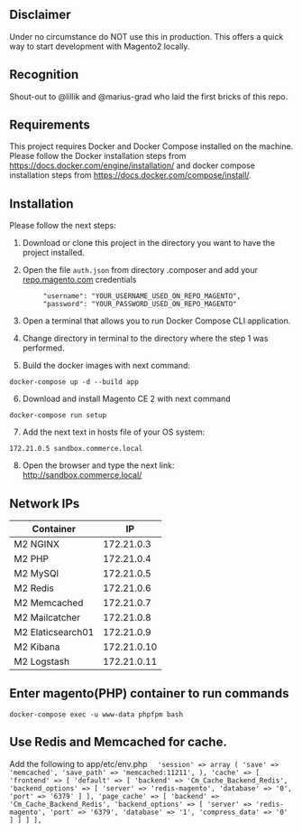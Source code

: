 ## Disclaimer
Under no circumstance do NOT use this in production. 
This offers a quick way to start development with Magento2 locally. 

## Recognition
Shout-out to @lillik and @marius-grad who laid the first bricks of this repo.

## Requirements
This project requires Docker and Docker Compose installed on the machine. Please follow the Docker installation steps from https://docs.docker.com/engine/installation/ and docker compose installation steps from https://docs.docker.com/compose/install/.

## Installation

Please follow the next steps:
1. Download or clone this project in the directory you want to have the project installed.
2. Open the file `auth.json` from directory .composer and add your [repo.magento.com](http://devdocs.magento.com/guides/v2.0/install-gde/prereq/connect-auth.html) credentials

            "username": "YOUR_USERNAME_USED_ON_REPO_MAGENTO",
            "password": "YOUR_PASSWORD_USED_ON_REPO_MAGENTO"

3. Open a terminal that allows you to run Docker Compose CLI application.
4. Change directory in terminal to the directory where the step 1 was performed.
5. Build the docker images with next command:

`docker-compose up -d --build app`

6. Download and install Magento CE 2 with next command

`docker-compose run setup`

7. Add the next text in hosts file of your OS system:

`172.21.0.5 sandbox.commerce.local`

8. Open the browser and type the next link: http://sandbox.commerce.local/

## Network IPs ##
| Container | IP |
|--------|--------|
|M2 NGINX|172.21.0.3|
|M2 PHP|172.21.0.4|
|M2 MySQl|172.21.0.5|
|M2 Redis|172.21.0.6|
|M2 Memcached|172.21.0.7|
|M2 Mailcatcher|172.21.0.8|
|M2 Elaticsearch01|172.21.0.9|
|M2 Kibana|172.21.0.10|
|M2 Logstash|172.21.0.11|


## Enter magento(PHP) container to run commands
`docker-compose exec -u www-data phpfpm bash`


## Use Redis and Memcached for cache.
Add the following to app/etc/env.php 
`   'session' =>
        array (
            'save' => 'memcached',
            'save_path' => 'memcached:11211',
        ),
    'cache' => [
        'frontend' => [
            'default' => [
                'backend' => 'Cm_Cache_Backend_Redis',
                'backend_options' => [
                    'server' => 'redis-magento',
                    'database' => '0',
                    'port' => '6379'
                ]
            ],
            'page_cache' => [
                'backend' => 'Cm_Cache_Backend_Redis',
                'backend_options' => [
                    'server' => 'redis-magento',
                    'port' => '6379',
                    'database' => '1',
                    'compress_data' => '0'
                ]
            ]
        ]
    ],
`

